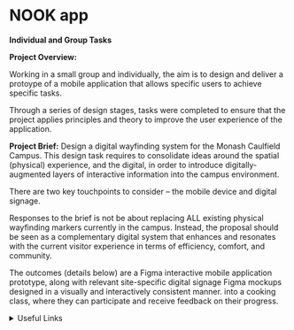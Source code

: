 # NOOK app
**Individual and Group Tasks**

**Project Overview:**

Working in a small group and individually, the aim is to design and deliver a protoype of a mobile application that allows specific users to achieve specific tasks. 

Through a series of design stages, tasks were completed to ensure that the project applies principles and theory to improve the user experience of the application.

**Project Brief:**
Design a digital wayfinding system for the Monash Caulfield Campus. This design task requires to consolidate ideas around the spatial (physical) experience, and the digital, in order to introduce digitally-augmented layers of interactive information into the campus environment. 

There are two key touchpoints to consider – the mobile device and digital signage. 

Responses to the brief is not be about replacing ALL existing physical wayfinding markers currently in the campus. Instead, the proposal should be seen as a complementary digital system that enhances and resonates with the current visitor experience in terms of efficiency, comfort, and community. 

The outcomes (details below) are a Figma interactive mobile application prototype, along with relevant site-specific digital signage Figma mockups designed in a visually and interactively consistent manner. into a cooking class, where they can participate and receive feedback on their
progress.

<details><summary>Useful Links</summary>

Figma: [NOOK work space](https://www.figma.com/design/JtxJTxJmJ8nsZFgmIA1eAq/NOOK-Project-Documentation?node-id=0-1&t=xeIS4iGt0ebJP5h6-1)

Figma: [NOOK Presentation](https://www.figma.com/slides/KBgKU273LCRYOTG7vPQYLm/CDS2001_UX_FINAL_PRESENTATION--Copy-?node-id=1-242&t=hJOISWOTQ7MzjAYp-1)
</details>


